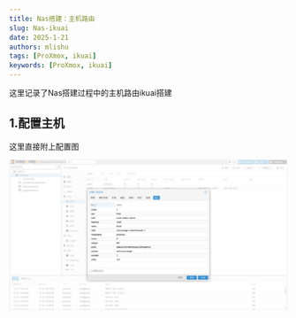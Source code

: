 ```yaml
---
title: Nas搭建：主机路由
slug: Nas-ikuai
date: 2025-1-21
authors: mlishu
tags: [ProXmox, ikuai]
keywords: [ProXmox, ikuai]
---
```


这里记录了Nas搭建过程中的主机路由ikuai搭建

<!-- truncate -->

## 1.配置主机

这里直接附上配置图

![](./assets/ikuai-config.png)
